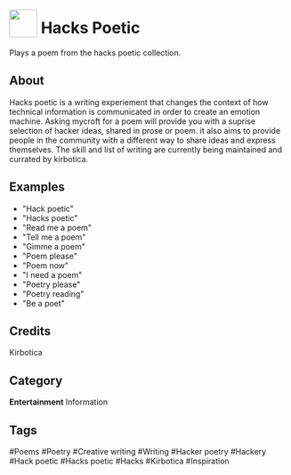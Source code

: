 # <img src="https://raw.githack.com/FortAwesome/Font-Awesome/master/svgs/solid/book-reader.svg" card_color="#40DBB0" width="50" height="50" style="vertical-align:bottom"/> Hacks Poetic
Plays a poem from the hacks poetic collection.

## About
Hacks poetic is a writing experiement that changes the context of how technical information is communicated in order to create an emotion machine. Asking mycroft for a poem will provide you with a suprise selection of hacker ideas, shared in prose or poem. it also aims to provide people in the community with a different way to share ideas and express themselves. The skill and list of writing are currently being maintained and currated by kirbotica.

## Examples
* "Hack poetic"
* "Hacks poetic"
* "Read me a poem"
* "Tell me a poem"
* "Gimme a poem"
* "Poem please"
* "Poem now"
* "I need a poem"
* "Poetry please"
* "Poetry reading"
* "Be a poet"

## Credits
Kirbotica

## Category
**Entertainment**
Information

## Tags
#Poems
#Poetry
#Creative writing
#Writing
#Hacker poetry
#Hackery
#Hack poetic
#Hacks poetic
#Hacks
#Kirbotica
#Inspiration

